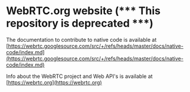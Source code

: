 # WebRTC.org website (*** This repository is deprecated ***)

The documentation to contribute to native code is available at [https://webrtc.googlesource.com/src/+/refs/heads/master/docs/native-code/index.md](https://webrtc.googlesource.com/src/+/refs/heads/master/docs/native-code/index.md)

Info about the WebRTC project and Web API's is available at [https://webrtc.org](https://webrtc.org)

